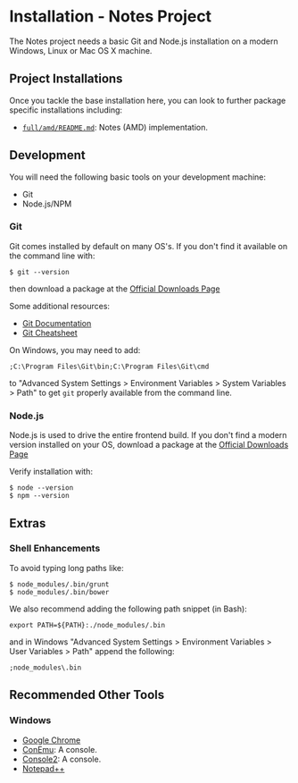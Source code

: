 Installation - Notes Project
============================

The Notes project needs a basic Git and Node.js installation on a modern
Windows, Linux or Mac OS X machine.


## Project Installations

Once you tackle the base installation here, you can look to further package
specific installations including:

* [`full/amd/README.md`](full/amd/README.md): Notes (AMD) implementation.


## Development

You will need the following basic tools on your development machine:

* Git
* Node.js/NPM

### Git

Git comes installed by default on many OS's. If you don't find it available
on the command line with:

```
$ git --version
```

then download a package at the
[Official Downloads Page](http://git-scm.com/downloads)

Some additional resources:

* [Git Documentation](http://git-scm.com/doc)
* [Git Cheatsheet](https://na1.salesforce.com/help/pdfs/en/salesforce_git_developer_cheatsheet.pdf)

On Windows, you may need to add:

```
;C:\Program Files\Git\bin;C:\Program Files\Git\cmd
```

to "Advanced System Settings > Environment Variables > System Variables > Path"
to get `git` properly available from the command line.

### Node.js

Node.js is used to drive the entire frontend build. If you don't find a modern
version installed on your OS, download a package at the
[Official Downloads Page](http://nodejs.org/download/)

Verify installation with:

```
$ node --version
$ npm --version
```

## Extras

### Shell Enhancements

To avoid typing long paths like:

```
$ node_modules/.bin/grunt
$ node_modules/.bin/bower
```

We also recommend adding the following path snippet (in Bash):

```
export PATH=${PATH}:./node_modules/.bin
```

and in Windows
"Advanced System Settings > Environment Variables > User Variables > Path"
append the following:

```
;node_modules\.bin
```

## Recommended Other Tools

### Windows

* [Google Chrome](https://www.google.com/intl/en/chrome/browser/)
* [ConEmu](https://code.google.com/p/conemu-maximus5/): A console.
* [Console2](http://sourceforge.net/projects/console/): A console.
* [Notepad++](http://notepad-plus-plus.org/)
